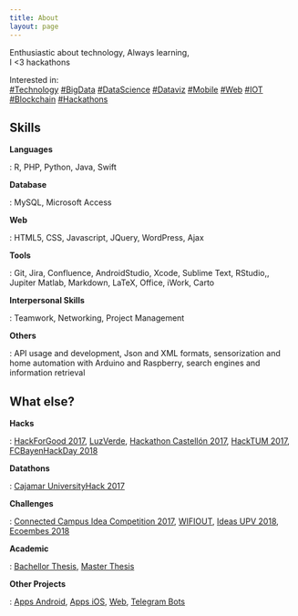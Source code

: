 ```yaml
---
title: About
layout: page
---
```

 
Enthusiastic about technology,
Always learning,<br>
I <3 hackathons

Interested in:  
[#Technology](#) [#BigData](#) [#DataScience](#) [#Dataviz](#) [#Mobile](#) [#Web](#) [#IOT](#) [#Blockchain](#) [#Hackathons](#)
 
<h2>Skills</h2>

**Languages**  

:    R, PHP, Python, Java, Swift

**Database**  

:    MySQL, Microsoft Access

**Web**  

:    HTML5, CSS, Javascript, JQuery, WordPress, Ajax

**Tools**  

:    Git, Jira, Confluence, AndroidStudio, Xcode, Sublime Text, RStudio,, Jupiter Matlab, Markdown, LaTeX, Office, iWork, Carto

**Interpersonal Skills**  

:    Teamwork, Networking, Project Management


**Others**  

:    API usage and development, Json and XML formats, sensorization and home automation with Arduino and Raspberry, search engines and information retrieval


<h2>What else?</h2>
 
**Hacks**  

:    [HackForGood 2017](https://joaquinmontesinos.github.io/Luz-Verde/), [LuzVerde](https://joaquinmontesinos.github.io/under-construction/), [Hackathon Castellón 2017](https://joaquinmontesinos.github.io/under-construction/), [HackTUM 2017](https://joaquinmontesinos.github.io/under-construction/), [FCBayenHackDay 2018](https://joaquinmontesinos.github.io/under-construction/)


**Datathons**  

:    [Cajamar UniversityHack 2017](https://joaquinmontesinos.github.io/under-construction/)

**Challenges** 

:    [Connected Campus Idea Competition 2017](https://joaquinmontesinos.github.io/under-construction/), [WIFIOUT](https://joaquinmontesinos.github.io/under-construction/), [Ideas UPV 2018](https://joaquinmontesinos.github.io/under-construction/), [Ecoembes 2018](https://joaquinmontesinos.github.io/under-construction/)

**Academic**  

:    [Bachellor Thesis](https://joaquinmontesinos.github.io/under-construction/), [Master Thesis](https://joaquinmontesinos.github.io/under-construction/)

**Other Projects** 

:    [Apps Android](https://joaquinmontesinos.github.io/under-construction/), [Apps iOS](https://joaquinmontesinos.github.io/under-construction/), [Web](https://joaquinmontesinos.github.io/under-construction/), [Telegram Bots](https://joaquinmontesinos.github.io/under-construction/)

